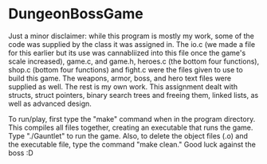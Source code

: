 # DungeonBossGame
Just a minor disclaimer: while this program is mostly my work, some of the code was supplied by the class it was assigned in. The io.c (we made a file for this earlier but its use was cannabliized into this file once the game's scale increased), game.c, and game.h, heroes.c (the bottom four functions), shop.c (bottom four functions) and fight.c were the files given to use to build this game. The weapons, armor, boss, and hero text files were supplied as well. The rest is my own work. This assignment dealt with structs, struct pointers, binary search trees and freeing them, linked lists, as well as advanced design. 

To run/play, first type the "make" command when in the program directory. This compiles all files together, creating an executable that runs the game. Type "./Gauntlet" to run the game. Also, to delete the object files (.o) and the executable file, type the command "make clean." Good luck against the boss :D

